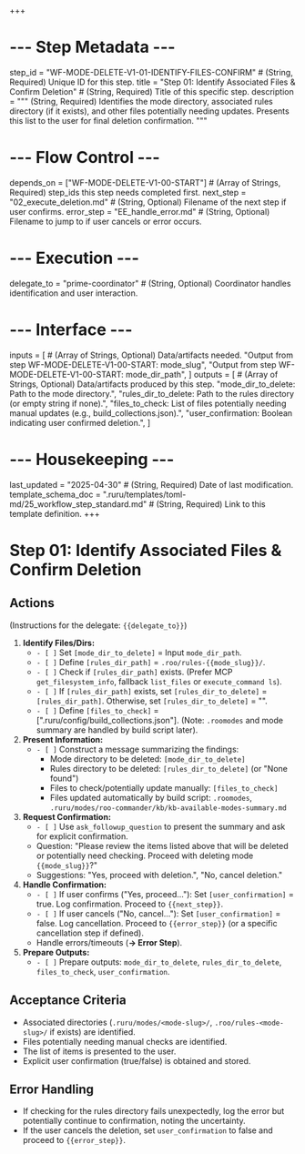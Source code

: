 +++
# --- Step Metadata ---
step_id = "WF-MODE-DELETE-V1-01-IDENTIFY-FILES-CONFIRM" # (String, Required) Unique ID for this step.
title = "Step 01: Identify Associated Files & Confirm Deletion" # (String, Required) Title of this specific step.
description = """
(String, Required) Identifies the mode directory, associated rules directory (if it exists),
and other files potentially needing updates. Presents this list to the user for final deletion confirmation.
"""

# --- Flow Control ---
depends_on = ["WF-MODE-DELETE-V1-00-START"] # (Array of Strings, Required) step_ids this step needs completed first.
next_step = "02_execute_deletion.md" # (String, Optional) Filename of the next step if user confirms.
error_step = "EE_handle_error.md" # (String, Optional) Filename to jump to if user cancels or error occurs.

# --- Execution ---
delegate_to = "prime-coordinator" # (String, Optional) Coordinator handles identification and user interaction.

# --- Interface ---
inputs = [ # (Array of Strings, Optional) Data/artifacts needed.
    "Output from step WF-MODE-DELETE-V1-00-START: mode_slug",
    "Output from step WF-MODE-DELETE-V1-00-START: mode_dir_path",
]
outputs = [ # (Array of Strings, Optional) Data/artifacts produced by this step.
    "mode_dir_to_delete: Path to the mode directory.",
    "rules_dir_to_delete: Path to the rules directory (or empty string if none).",
    "files_to_check: List of files potentially needing manual updates (e.g., build_collections.json).",
    "user_confirmation: Boolean indicating user confirmed deletion.",
]

# --- Housekeeping ---
last_updated = "2025-04-30" # (String, Required) Date of last modification.
template_schema_doc = ".ruru/templates/toml-md/25_workflow_step_standard.md" # (String, Required) Link to this template definition.
+++

# Step 01: Identify Associated Files & Confirm Deletion

## Actions

(Instructions for the delegate: `{{delegate_to}}`)

1.  **Identify Files/Dirs:**
    *   `- [ ]` Set `[mode_dir_to_delete]` = Input `mode_dir_path`.
    *   `- [ ]` Define `[rules_dir_path]` = `.roo/rules-{{mode_slug}}/`.
    *   `- [ ]` Check if `[rules_dir_path]` exists. (Prefer MCP `get_filesystem_info`, fallback `list_files` or `execute_command ls`).
    *   `- [ ]` If `[rules_dir_path]` exists, set `[rules_dir_to_delete]` = `[rules_dir_path]`. Otherwise, set `[rules_dir_to_delete]` = "".
    *   `- [ ]` Define `[files_to_check]` = [".ruru/config/build_collections.json"]. (Note: `.roomodes` and mode summary are handled by build script later).
2.  **Present Information:**
    *   `- [ ]` Construct a message summarizing the findings:
        *   Mode directory to be deleted: `[mode_dir_to_delete]`
        *   Rules directory to be deleted: `[rules_dir_to_delete]` (or "None found")
        *   Files to check/potentially update manually: `[files_to_check]`
        *   Files updated automatically by build script: `.roomodes`, `.ruru/modes/roo-commander/kb/kb-available-modes-summary.md`
3.  **Request Confirmation:**
    *   `- [ ]` Use `ask_followup_question` to present the summary and ask for explicit confirmation.
    *   Question: "Please review the items listed above that will be deleted or potentially need checking. Proceed with deleting mode `{{mode_slug}}`?"
    *   Suggestions: "Yes, proceed with deletion.", "No, cancel deletion."
4.  **Handle Confirmation:**
    *   `- [ ]` If user confirms ("Yes, proceed..."): Set `[user_confirmation]` = true. Log confirmation. Proceed to `{{next_step}}`.
    *   `- [ ]` If user cancels ("No, cancel..."): Set `[user_confirmation]` = false. Log cancellation. Proceed to `{{error_step}}` (or a specific cancellation step if defined).
    *   Handle errors/timeouts (**-> Error Step**).
5.  **Prepare Outputs:**
    *   `- [ ]` Prepare outputs: `mode_dir_to_delete`, `rules_dir_to_delete`, `files_to_check`, `user_confirmation`.

## Acceptance Criteria

*   Associated directories (`.ruru/modes/<mode-slug>/`, `.roo/rules-<mode-slug>/` if exists) are identified.
*   Files potentially needing manual checks are identified.
*   The list of items is presented to the user.
*   Explicit user confirmation (true/false) is obtained and stored.

## Error Handling

*   If checking for the rules directory fails unexpectedly, log the error but potentially continue to confirmation, noting the uncertainty.
*   If the user cancels the deletion, set `user_confirmation` to false and proceed to `{{error_step}}`.
